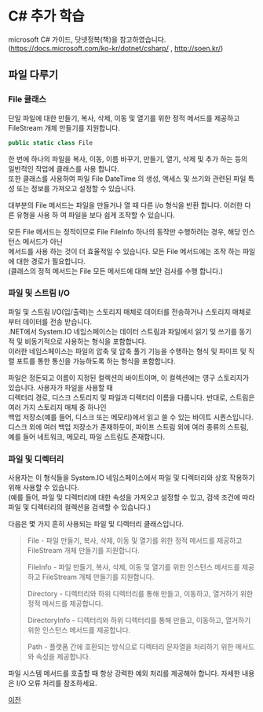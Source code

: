 # C# 추가 학습

microsoft C# 가이드, 닷넷정복(책)을 참고하였습니다.</br>
(https://docs.microsoft.com/ko-kr/dotnet/csharp/ , http://soen.kr/)

## 파일 다루기

### File 클래스
단일 파일에 대한 만들기, 복사, 삭제, 이동 및 열기를 위한 정적 메서드를 제공하고 FileStream 개체 만들기를 지원합니다.

```csharp
public static class File
```

한 번에 하나의 파일을 복사, 이동, 이름 바꾸기, 만들기, 열기, 삭제 및 추가 하는 등의 일반적인 작업에 클래스를 사용 합니다.</br>
또한 클래스를 사용하여 파일 File DateTime 의 생성, 액세스 및 쓰기와 관련된 파일 특성 또는 정보를 가져오고 설정할 수 있습니다.</br>

대부분의 File 메서드는 파일을 만들거나 열 때 다른 i/o 형식을 반환 합니다. 이러한 다른 유형을 사용 하 여 파일을 보다 쉽게 조작할 수 있습니다.</br>

모든 File 메서드는 정적이므로 File FileInfo 하나의 동작만 수행하려는 경우, 해당 인스턴스 메서드가 아닌</br>
메서드를 사용 하는 것이 더 효율적일 수 있습니다. 모든 File 메서드에는 조작 하는 파일에 대한 경로가 필요합니다.</br>
(클래스의 정적 메서드는 File 모든 메서드에 대해 보안 검사를 수행 합니다.)</br>


### 파일 및 스트림 I/O
파일 및 스트림 I/O(입/출력)는 스토리지 매체로 데이터를 전송하거나 스토리지 매체로부터 데이터를 전송 받습니다.</br>
.NET에서 System.IO 네임스페이스는 데이터 스트림과 파일에서 읽기 및 쓰기를 동기적 및 비동기적으로 사용하는 형식을 포함합니다.</br> 
이러한 네임스페이스는 파일의 압축 및 압축 풀기 기능을 수행하는 형식 및 파이프 및 직렬 포트를 통한 통신을 가능하도록 하는 형식을 포함합니다.</br>

파일은 정돈되고 이름이 지정된 컬렉션의 바이트이며, 이 컬렉션에는 영구 스토리지가 있습니다. 사용자가 파일을 사용할 때</br>
디렉터리 경로, 디스크 스토리지 및 파일과 디렉터리 이름을 다룹니다. 반대로, 스트림은 여러 가지 스토리지 매체 중 하나인</br>
백업 저장소(예를 들어, 디스크 또는 메모리)에서 읽고 쓸 수 있는 바이트 시퀀스입니다.</br>
디스크 외에 여러 백업 저장소가 존재하듯이, 파이프 스트림 외에 여러 종류의 스트림, 예를 들어 네트워크, 메모리, 파일 스트림도 존재합니다.</br>


### 파일 및 디렉터리
사용자는 이 형식들을 System.IO 네임스페이스에서 파일 및 디렉터리와 상호 작용하기 위해 사용할 수 있습니다.</br>
(예를 들어, 파일 및 디렉터리에 대한 속성을 가져오고 설정할 수 있고, 검색 조건에 따라 파일 및 디렉터리의 컬렉션을 검색할 수 있습니다.)</br>

다음은 몇 가지 흔히 사용되는 파일 및 디렉터리 클래스입니다.</br>

> File - 파일 만들기, 복사, 삭제, 이동 및 열기를 위한 정적 메서드를 제공하고 FileStream 개체 만들기를 지원합니다.
>
> FileInfo - 파일 만들기, 복사, 삭제, 이동 및 열기를 위한 인스턴스 메서드를 제공하고 FileStream 개체 만들기를 지원합니다.
>
> Directory - 디렉터리와 하위 디렉터리를 통해 만들고, 이동하고, 열거하기 위한 정적 메서드를 제공합니다.
>
> DirectoryInfo - 디렉터리와 하위 디렉터리를 통해 만들고, 이동하고, 열거하기 위한 인스턴스 메서드를 제공합니다.
>
> Path - 플랫폼 간에 호환되는 방식으로 디렉터리 문자열을 처리하기 위한 메서드와 속성을 제공합니다.
> 

파일 시스템 메서드를 호출할 때 항상 강력한 예외 처리를 제공해야 합니다. 자세한 내용은 I/O 오류 처리를 참조하세요.


[이전](https://github.com/1994wjdwodbs/StudyCSharp21)
